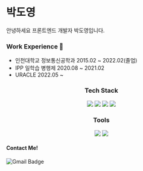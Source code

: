 
# 박도영
  
안녕하세요 프론트엔드 개발자 박도영입니다.

### Work Experience 👀
- 인천대학교 정보통신공학과 2015.02 ~ 2022.02(졸업)
- IPP 일학습 병행제 2020.08 ~ 2021.02
- URACLE 2022.05 ~ 

<h3 align="center">  Tech Stack </h3>

<p align="center">
<img src="https://img.shields.io/badge/css-1572b6?style=flat-square&logo=css3&logoColor=white" /> 
<img src="https://img.shields.io/badge/Html-e34f26?style=flat-square&logo=html5&logoColor=white" /> 
<img src="https://img.shields.io/badge/JavaScript-f7df1e?style=flat-square&logo=JavaScript&logoColor=white" />
<img src="https://img.shields.io/badge/Vue.js-4FC08D?style=flat&logo=vue.js&logoColor=white"/>
</p>
<h3 align="center">  Tools </h3>
<p align="center">
<img src="https://img.shields.io/badge/vscode-007acc?style=flat&logo=VisualStudioCode&logoColor=white"/>
<img src="https://img.shields.io/badge/git-181717?style=flat&logo=github&logoColor=white"/>
</p>

#### Contact Me!    
![Gmail Badge](https://img.shields.io/badge/Gmail-d14836?style=flat-square&logo=Gmail&logoColor=white&link=mailto:ehdud5578@gamil.com)
